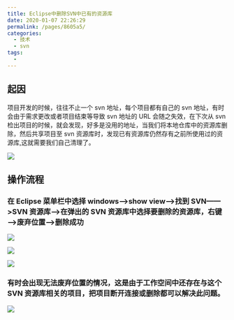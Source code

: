 ```yaml
---
title: Eclipse中删除SVN中已有的资源库
date: 2020-01-07 22:26:29
permalink: /pages/8605a5/
categories:
  - 技术
  - svn
tags:
  - 
---
```

## 起因

项目开发的时候，往往不止一个 svn 地址，每个项目都有自己的 svn 地址，有时会由于需求更改或者项目结束等导致 svn 地址的 URL 会随之失效，在下次从 svn 检出项目的时候，就会发现，好多是没用的地址，当我们将本地仓库中的资源库删除，然后共享项目至 svn 资源库时，发现已有资源库仍然存有之前所使用过的资源库,这就需要我们自己清理了。

![](https://cdn.jsdelivr.net/gh/gujunling/PicGo-image/test/1722264-20200107172109987-1964568489.png)

## 操作流程

### 在 Eclipse 菜单栏中选择 windows——>show view——>找到 SVN——>SVN 资源库——>在弹出的 SVN 资源库中选择要删除的资源库，右键——>废弃位置——>删除成功

![](https://cdn.jsdelivr.net/gh/gujunling/PicGo-image/test/1722264-20200107172211171-1373877946.png)

![](https://cdn.jsdelivr.net/gh/gujunling/PicGo-image/test/1722264-20200107172220422-354523670.png)

![](https://cdn.jsdelivr.net/gh/gujunling/PicGo-image/test/1722264-20200107172230907-1852541905.png)

### 有时会出现无法废弃位置的情况，这是由于工作空间中还存在与这个 SVN 资源库相关的项目，把项目断开连接或删除都可以解决此问题。

![](https://cdn.jsdelivr.net/gh/gujunling/PicGo-image/test/1722264-20200107172448115-335030560.png)
